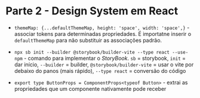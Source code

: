 # Parte 2 - Design System em React

- `themeMap: {...defaultThemeMap, height: 'space', width: 'space',}` - associar tokens para determinadas propriedades. É importatne inserir o `defaultThemeMap` para não substituir as associações padrão.

- `npx sb init --builder @storybook/builder-vite --type react --use-npm` - comando para implementar o _StoryBook_. `sb` = storybook, `init` = dar início, `--builder` = builder, `@storybook/builder-vite` = usar o vite por debaixo do panos (mais rápido), `--type react` = conversão do código
  
- `export type ButtonProps = ComponentProps<typeof Button>` - extrai as propriedades que um componente nativamente pode receber

